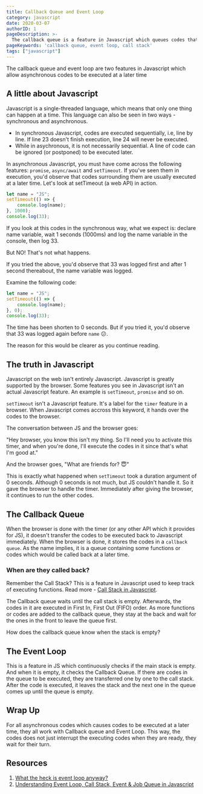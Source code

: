 ```yaml
---
title: Callback Queue and Event Loop
category: javascript
date: 2020-03-07
authorID: 1
pageDescription: >-
  The callback queue is a feature in Javascript which queues codes that would be called back when the call stack is empty while the event loop continually checks if the call stack is empty then executes the codes in the callback queue.
pageKeywords: 'callback queue, event loop, call stack'
tags: ["javascript"]
---
```


The callback queue and event loop are two features in Javascript which allow asynchronous codes to be executed at a later time

## A little about Javascript

Javascript is a single-threaded language, which means that only one thing can happen at a time. This language can also be seen in two ways - synchronous and asynchronous.

- In synchronous Javascript, codes are executed sequentially, i.e, line by line. If line 23 doesn't finish execution, line 24 will never be executed.
- While in asychronous, it is not necessarily sequential. A line of code can be ignored (or postponed) to be executed later.

In asynchronous Javascript, you must have come across the following features: `promise`, `async/await` and `setTimeout`. If you've seen them in execution, you'd observe that codes surrounding them are usually executed at a later time. Let's look at setTimeout (a web API) in action.

```js
let name = "JS";
setTimeout(() => {
    console.log(name);
}, 1000);
console.log(33);
```

If you look at this codes in the synchronous way, what we expect is: declare name variable, wait 1 seconds (1000ms) and log the name variable in the console, then log 33.

But NO! That's not what happens.

If you tried the above, you'd observe that 33 was logged first and after 1 second thereabout, the name variable was logged.

Examine the following code:

```js
let name = "JS";
setTimeout(() => {
    console.log(name);
}, 0);
console.log(33);
```

The time has been shorten to 0 seconds. But if you tried it, you'd observe that 33 was logged again before `name` 😕.

The reason for this would be clearer as you continue reading.

## The truth in Javascript

Javascript on the web isn't entirely Javascript. Javascript is greatly supported by the browser. Some features you see in Javascript isn't an actual Javascript feature. An example is `setTimeout`, `promise` and so on.

`setTimeout` isn't a Javascript feature. It's a label for the `timer` feature in a browser. When Javascript comes accross this keyword, it hands over the codes to the browser.

The conversation between JS and the browser goes:

"Hey browser, you know this isn't my thing. So I'll need you to activate this timer, and when you're done, I'll execute the codes in it since that's what I'm good at."

And the browser goes, "What are friends for? 😇"

This is exactly what happened when `setTimeout` took a duration argument of 0 seconds. Although 0 seconds is not much, but JS couldn't handle it. So it gave the browser to handle the timer. Immediately after giving the browser, it continues to run the other codes.

## The Callback Queue

When the browser is done with the timer (or any other API which it provides for JS), it doesn't transfer the codes to be executed back to Javascript immediately. When the browser is done, it stores the codes in a `callback queue`. As the name implies, it is a queue containing some functions or codes which would be called back at a later time.

### When are they called back?

Remember the Call Stack? This is a feature in Javascript used to keep track of executing functions. Read more - [Call Stack in Javascript](/p/javascript/call-stack).

The Callback queue waits until the call stack is empty. Afterwards, the codes in it are executed in First In, First Out (FIFO) order. As more functions or codes are added to the callback queue, they stay at the back and wait for the ones in the front to leave the queue first.

How does the callback queue know when the stack is empty?

## The Event Loop

This is a feature in JS which continuously checks if the main stack is empty. And when it is empty, it checks the Callback Queue. If there are codes in the queue to be executed, they are transferred one by one to the call stack. After the code is executed, it leaves the stack and the next one in the queue comes up until the queue is empty.

## Wrap Up

For all asynchronous codes which causes codes to be executed at a later time, they all work with Callback queue and Event Loop. This way, the codes does not just interrupt the executing codes when they are ready, they wait for their turn.

## Resources

1. [What the heck is event loop anyway?](https://youtu.be/8aGhZQkoFbQ)
2. [Understanding Event Loop, Call Stack, Event & Job Queue in Javascript](https://medium.com/@Rahulx1/understanding-event-loop-call-stack-event-job-queue-in-javascript-63dcd2c71ecd)
